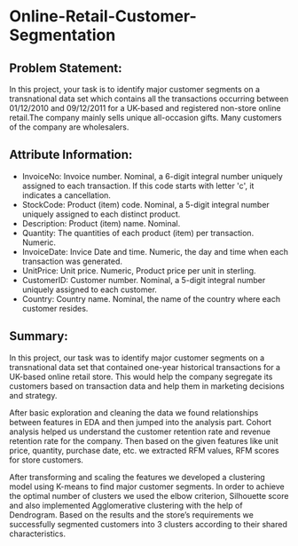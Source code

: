 # Online-Retail-Customer-Segmentation

## Problem Statement:
In this project, your task is to identify major customer segments on a transnational data set which contains all the transactions occurring between 01/12/2010 and 09/12/2011 for a UK-based and registered non-store online retail.The company mainly sells unique all-occasion gifts. Many customers of the company are wholesalers.

## Attribute Information:
* InvoiceNo: Invoice number. Nominal, a 6-digit integral number uniquely assigned to each transaction. If this code starts with letter 'c', it indicates a cancellation.
* StockCode: Product (item) code. Nominal, a 5-digit integral number uniquely assigned to each distinct product.
* Description: Product (item) name. Nominal.
* Quantity: The quantities of each product (item) per transaction. Numeric.
* InvoiceDate: Invice Date and time. Numeric, the day and time when each transaction was generated.
* UnitPrice: Unit price. Numeric, Product price per unit in sterling.
* CustomerID: Customer number. Nominal, a 5-digit integral number uniquely assigned to each customer.
* Country: Country name. Nominal, the name of the country where each customer resides.


## Summary:
In this project, our task was to identify major customer segments on a transnational data set that contained one-year historical transactions for a UK-based online retail store. This would help the company segregate its customers based on transaction data and help them in marketing decisions and strategy.

After basic exploration and cleaning the data we found relationships between features in EDA and then jumped into the analysis part. Cohort analysis helped us understand the customer retention rate and revenue retention rate for the company. Then based on the given features like unit price, quantity, purchase date, etc. we extracted RFM values, RFM scores for store customers. 

After transforming and scaling the features we developed a clustering model using K-means to find major customer segments. In order to achieve the optimal number of clusters we used the elbow criterion, Silhouette score and also implemented Agglomerative clustering with the help of Dendrogram.
Based on the results and the store’s requirements we successfully segmented customers into 3 clusters according to their shared characteristics.
